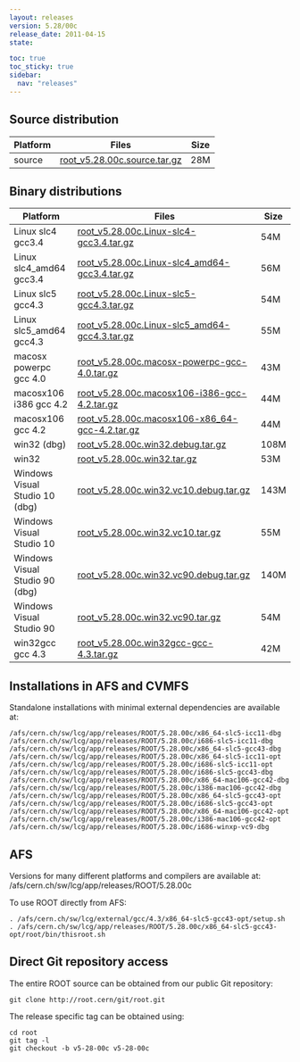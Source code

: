 ```yaml
---
layout: releases
version: 5.28/00c
release_date: 2011-04-15
state:

toc: true
toc_sticky: true
sidebar:
  nav: "releases"
---
```



## Source distribution

| Platform       | Files | Size |
|-----------|-------|-----|
| source | [root_v5.28.00c.source.tar.gz](https://root.cern/download/root_v5.28.00c.source.tar.gz) |  28M |


## Binary distributions

| Platform       | Files | Size |
|-----------|-------|-----|
| Linux slc4 gcc3.4 | [root_v5.28.00c.Linux-slc4-gcc3.4.tar.gz](https://root.cern/download/root_v5.28.00c.Linux-slc4-gcc3.4.tar.gz) |  54M |
| Linux slc4_amd64 gcc3.4 | [root_v5.28.00c.Linux-slc4_amd64-gcc3.4.tar.gz](https://root.cern/download/root_v5.28.00c.Linux-slc4_amd64-gcc3.4.tar.gz) |  56M |
| Linux slc5 gcc4.3 | [root_v5.28.00c.Linux-slc5-gcc4.3.tar.gz](https://root.cern/download/root_v5.28.00c.Linux-slc5-gcc4.3.tar.gz) |  54M |
| Linux slc5_amd64 gcc4.3 | [root_v5.28.00c.Linux-slc5_amd64-gcc4.3.tar.gz](https://root.cern/download/root_v5.28.00c.Linux-slc5_amd64-gcc4.3.tar.gz) |  55M |
| macosx powerpc gcc 4.0 | [root_v5.28.00c.macosx-powerpc-gcc-4.0.tar.gz](https://root.cern/download/root_v5.28.00c.macosx-powerpc-gcc-4.0.tar.gz) |  43M |
| macosx106 i386 gcc 4.2 | [root_v5.28.00c.macosx106-i386-gcc-4.2.tar.gz](https://root.cern/download/root_v5.28.00c.macosx106-i386-gcc-4.2.tar.gz) |  44M |
| macosx106 gcc 4.2 | [root_v5.28.00c.macosx106-x86_64-gcc-4.2.tar.gz](https://root.cern/download/root_v5.28.00c.macosx106-x86_64-gcc-4.2.tar.gz) |  44M |
| win32 (dbg) | [root_v5.28.00c.win32.debug.tar.gz](https://root.cern/download/root_v5.28.00c.win32.debug.tar.gz) | 108M |
| win32 | [root_v5.28.00c.win32.tar.gz](https://root.cern/download/root_v5.28.00c.win32.tar.gz) |  53M |
| Windows Visual Studio 10 (dbg) | [root_v5.28.00c.win32.vc10.debug.tar.gz](https://root.cern/download/root_v5.28.00c.win32.vc10.debug.tar.gz) | 143M |
| Windows Visual Studio 10 | [root_v5.28.00c.win32.vc10.tar.gz](https://root.cern/download/root_v5.28.00c.win32.vc10.tar.gz) |  55M |
| Windows Visual Studio 90 (dbg) | [root_v5.28.00c.win32.vc90.debug.tar.gz](https://root.cern/download/root_v5.28.00c.win32.vc90.debug.tar.gz) | 140M |
| Windows Visual Studio 90 | [root_v5.28.00c.win32.vc90.tar.gz](https://root.cern/download/root_v5.28.00c.win32.vc90.tar.gz) |  54M |
| win32gcc gcc 4.3 | [root_v5.28.00c.win32gcc-gcc-4.3.tar.gz](https://root.cern/download/root_v5.28.00c.win32gcc-gcc-4.3.tar.gz) |  42M |



## Installations in AFS and CVMFS
Standalone installations with minimal external dependencies are available at:
~~~
/afs/cern.ch/sw/lcg/app/releases/ROOT/5.28.00c/x86_64-slc5-icc11-dbg
/afs/cern.ch/sw/lcg/app/releases/ROOT/5.28.00c/i686-slc5-icc11-dbg
/afs/cern.ch/sw/lcg/app/releases/ROOT/5.28.00c/x86_64-slc5-gcc43-dbg
/afs/cern.ch/sw/lcg/app/releases/ROOT/5.28.00c/x86_64-slc5-icc11-opt
/afs/cern.ch/sw/lcg/app/releases/ROOT/5.28.00c/i686-slc5-icc11-opt
/afs/cern.ch/sw/lcg/app/releases/ROOT/5.28.00c/i686-slc5-gcc43-dbg
/afs/cern.ch/sw/lcg/app/releases/ROOT/5.28.00c/x86_64-mac106-gcc42-dbg
/afs/cern.ch/sw/lcg/app/releases/ROOT/5.28.00c/i386-mac106-gcc42-dbg
/afs/cern.ch/sw/lcg/app/releases/ROOT/5.28.00c/x86_64-slc5-gcc43-opt
/afs/cern.ch/sw/lcg/app/releases/ROOT/5.28.00c/i686-slc5-gcc43-opt
/afs/cern.ch/sw/lcg/app/releases/ROOT/5.28.00c/x86_64-mac106-gcc42-opt
/afs/cern.ch/sw/lcg/app/releases/ROOT/5.28.00c/i386-mac106-gcc42-opt
/afs/cern.ch/sw/lcg/app/releases/ROOT/5.28.00c/i686-winxp-vc9-dbg
~~~

## AFS
Versions for many different platforms and compilers are available at:
/afs/cern.ch/sw/lcg/app/releases/ROOT/5.28.00c

To use ROOT directly from AFS:
~~~
. /afs/cern.ch/sw/lcg/external/gcc/4.3/x86_64-slc5-gcc43-opt/setup.sh
. /afs/cern.ch/sw/lcg/app/releases/ROOT/5.28.00c/x86_64-slc5-gcc43-opt/root/bin/thisroot.sh
~~~

## Direct Git repository access
The entire ROOT source can be obtained from our public Git repository:

~~~
git clone http://root.cern/git/root.git
~~~
The release specific tag can be obtained using:
~~~
cd root
git tag -l
git checkout -b v5-28-00c v5-28-00c
~~~
